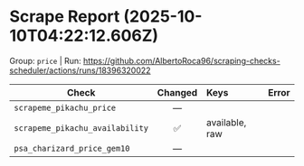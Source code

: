 # Scrape Report (2025-10-10T04:22:12.606Z)

Group: `price`  |  Run: https://github.com/AlbertoRoca96/scraping-checks-scheduler/actions/runs/18396320022

| Check | Changed | Keys | Error |
|---|:---:|:--|:--|
| `scrapeme_pikachu_price` | — |  |  |
| `scrapeme_pikachu_availability` | ✅ | available, raw |  |
| `psa_charizard_price_gem10` | — |  |  |
